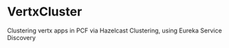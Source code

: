 # VertxCluster
Clustering vertx apps in PCF via Hazelcast Clustering, using Eureka Service Discovery
